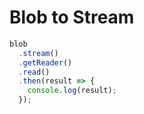 # Blob to Stream

```js
blob
  .stream()
  .getReader()
  .read()
  .then(result => {
    console.log(result);
  });
```
